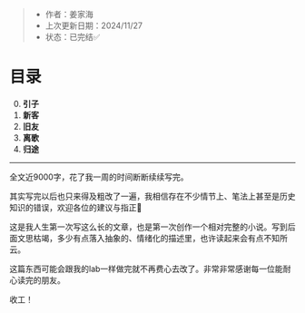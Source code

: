  > - 作者：姜家海
 > - 上次更新日期：2024/11/27
 > - 状态：已完结✅
 
# 目录

0. **引子**
1. **新客**
2. **旧友**
3. **离歌**
4. **归途**

---

全文近9000字，花了我一周的时间断断续续写完。  

其实写完以后也只来得及粗改了一遍，我相信存在不少情节上、笔法上甚至是历史知识的错误，欢迎各位的建议与指正🙏  

这是我人生第一次写这么长的文章，也是第一次创作一个相对完整的小说。写到后面文思枯竭，多少有点落入抽象的、情绪化的描述里，也许读起来会有点不知所云。  

这篇东西可能会跟我的lab一样做完就不再费心去改了。非常非常感谢每一位能耐心读完的朋友。

收工！
